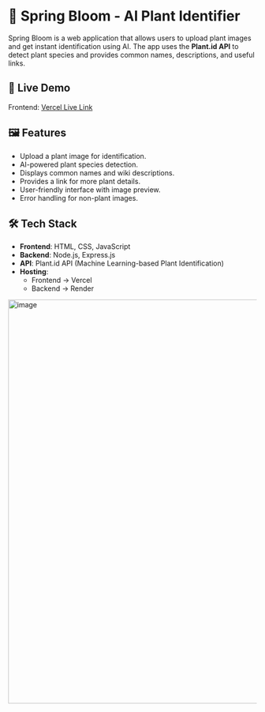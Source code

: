 # 🌱 Spring Bloom - AI Plant Identifier

Spring Bloom is a web application that allows users to upload plant images and get instant identification using AI. The app uses the **Plant.id API** to detect plant species and provides common names, descriptions, and useful links.

## 🚀 Live Demo
Frontend: [Vercel Live Link](https://spring-bloom-kappa.vercel.app)  


## 🖼️ Features
- Upload a plant image for identification.
- AI-powered plant species detection.
- Displays common names and wiki descriptions.
- Provides a link for more plant details.
- User-friendly interface with image preview.
- Error handling for non-plant images.



## 🛠️ Tech Stack
- **Frontend**: HTML, CSS, JavaScript
- **Backend**: Node.js, Express.js
- **API**: Plant.id API (Machine Learning-based Plant Identification)
- **Hosting**: 
  - Frontend → Vercel
  - Backend → Render



<img width="1887" height="818" alt="image" src="https://github.com/user-attachments/assets/eb13b7bc-203d-4495-a675-e5fe43d15afc" />

